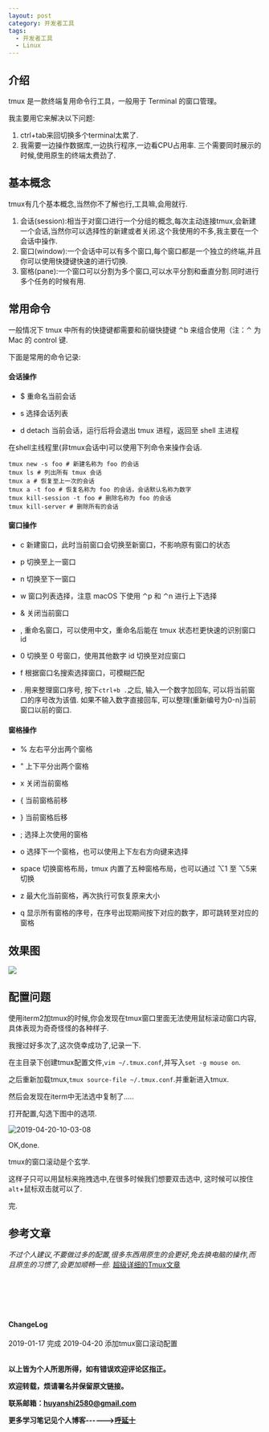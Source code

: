 ```yaml
---
layout: post
category: 开发者工具
tags:
  - 开发者工具
  - Linux
---
```


## 介绍

tmux 是一款终端复用命令行工具，一般用于 Terminal 的窗口管理。

我主要用它来解决以下问题:

1. ctrl+tab来回切换多个terminal太累了.
2. 我需要一边操作数据库,一边执行程序,一边看CPU占用率. 三个需要同时展示的时候,使用原生的终端太费劲了.

## 基本概念

tmux有几个基本概念,当然你不了解也行,工具嘛,会用就行.

1. 会话(session):相当于对窗口进行一个分组的概念,每次主动连接tmux,会新建一个会话,当然你可以选择性的新建或者关闭.这个我使用的不多,我主要在一个会话中操作.
2. 窗口(window):一个会话中可以有多个窗口,每个窗口都是一个独立的终端,并且你可以使用快捷键快速的进行切换.
3. 窗格(pane):一个窗口可以分割为多个窗口,可以水平分割和垂直分割.同时进行多个任务的时候有用.

## 常用命令

一般情况下 tmux 中所有的快捷键都需要和前缀快捷键 ⌃b 来组合使用（注：⌃ 为 Mac 的 control 键.

下面是常用的命令记录:

#### 会话操作

* $ 重命名当前会话

* s 选择会话列表

* d detach 当前会话，运行后将会退出 tmux 进程，返回至 shell 主进程

在shell主线程里(非tmux会话中)可以使用下列命令来操作会话.

```shell
tmux new -s foo # 新建名称为 foo 的会话
tmux ls # 列出所有 tmux 会话
tmux a # 恢复至上一次的会话
tmux a -t foo # 恢复名称为 foo 的会话，会话默认名称为数字
tmux kill-session -t foo # 删除名称为 foo 的会话
tmux kill-server # 删除所有的会话
```

#### 窗口操作

* c 新建窗口，此时当前窗口会切换至新窗口，不影响原有窗口的状态

* p 切换至上一窗口

* n 切换至下一窗口

* w 窗口列表选择，注意 macOS 下使用 ⌃p 和 ⌃n 进行上下选择

* & 关闭当前窗口

* , 重命名窗口，可以使用中文，重命名后能在 tmux 状态栏更快速的识别窗口 id

* 0 切换至 0 号窗口，使用其他数字 id 切换至对应窗口

* f 根据窗口名搜索选择窗口，可模糊匹配

* . 用来整理窗口序号, 按下`ctrl+b .`之后, 输入一个数字加回车, 可以将当前窗口的序号改为该值. 如果不输入数字直接回车, 可以整理(重新编号为0-n)当前窗口以前的窗口.

#### 窗格操作

* % 左右平分出两个窗格

* " 上下平分出两个窗格

* x 关闭当前窗格

* { 当前窗格前移

* } 当前窗格后移

* ; 选择上次使用的窗格

* o 选择下一个窗格，也可以使用上下左右方向键来选择

* space 切换窗格布局，tmux 内置了五种窗格布局，也可以通过 ⌥1 至 ⌥5来切换

* z 最大化当前窗格，再次执行可恢复原来大小

* q 显示所有窗格的序号，在序号出现期间按下对应的数字，即可跳转至对应的窗格

## 效果图

![](http://img.couplecoders.tech/markdown-img-paste-20190117140430678.png)

## 配置问题

使用iterm2加tmux的时候,你会发现在tmux窗口里面无法使用鼠标滚动窗口内容,具体表现为奇奇怪怪的各种样子.

我搜过好多次了,这次侥幸成功了,记录一下.

在主目录下创建tmux配置文件,`vim ~/.tmux.conf`,并写入`set -g mouse on`.

之后重新加载tmux,`tmux source-file ~/.tmux.conf`.并重新进入tmux.

然后会发现在iterm中无法选中复制了.....

打开配置,勾选下图中的选项.

![2019-04-20-10-03-08](http://img.couplecoders.tech/2019-04-20-10-03-08.png)

OK,done.

tmux的窗口滚动是个玄学.

这样子只可以用鼠标来拖拽选中,在很多时候我们想要双击选中, 这时候可以按住`alt`+鼠标双击就可以了.

完.


## 参考文章

*不过个人建议,不要做过多的配置,很多东西用原生的会更好,免去换电脑的操作,而且原生的习惯了,会更加顺畅一些.*
[超级详细的Tmux文章](http://louiszhai.github.io/2017/09/30/tmux/#%E8%87%AA%E5%AE%9A%E4%B9%89%E5%A4%8D%E5%88%B6%E5%92%8C%E9%80%89%E6%8B%A9%E5%BF%AB%E6%8D%B7%E9%94%AE)



<br>
<br>
<br>
<br>
<h4>ChangeLog</h4>
2019-01-17      完成  
2019-04-20      添加tmux窗口滚动配置
<br>
<br>


**以上皆为个人所思所得，如有错误欢迎评论区指正。**

**欢迎转载，烦请署名并保留原文链接。**

**联系邮箱：huyanshi2580@gmail.com**

**更多学习笔记见个人博客------><a href="{{ site.baseurl }}/">呼延十</a>**
